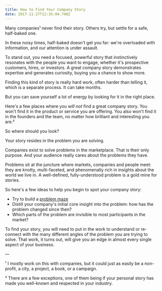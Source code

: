 ```yaml
---
title: How to Find Your Company Story
date: 2017-11-27T12:35:04.740Z
---
```

Many companies¹ never find their story. Others try, but settle for a safe, half-baked one.

<!--more-->

In these noisy times, half-baked doesn't get you far: we're overloaded with information, and our attention is under assault.

To stand out, you need a focused, powerful story that instinctively resonates with the people you want to engage, whether it's prospective customers, hires, or investors. A great company story demonstrates expertise and generates curiosity, buying you a chance to show more.

Finding this kind of story is really hard work, often harder than telling it, which is a separate process. It can take months.

But you can save yourself a lot of energy by looking for it in the right place.

Here's a few places where you *will not* find a great company story. You won't find it in the product or service you are offering. You also won't find it in the founders and the team, no matter how brilliant and interesting you are.²

So where should you look?

Your story resides in the problem you are solving.

Companies exist to solve problems in the marketplace. That is their only purpose. And your audience really cares about the problems they have. 

Problems sit at the juncture where markets, companies and people meet: they are knotty, multi-faceted, and phenomenally rich in insights about the world we live in. A well-defined, fully-understood problem is a gold mine for stories.

So here's a few ideas to help you begin to spot your company story:

* Try to build a [problem maze](http://cdixon.org/2013/08/04/the-idea-maze/)   
* Distill your company's initial core insight into the problem: how has the problem changed since then?
* Which parts of the problem are invisible to most participants in the market?  


To find your story, you will need to put in the work to understand or re-connect with the many different angles of the problem you are trying to solve. That work, it turns out, will give you an edge in almost every single aspect of your business.

—


¹
I mostly work on this with companies, but it could just as easily be a non-profit, a city, a project, a book, or a campaign.

²
There are a few exceptions, one of them being if your personal story has made you well-known and respected in your industry.





